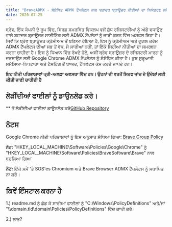 ```yaml
---
title: "BraveADMX - ਸੰਸ਼ੋਧਿਤ ADMX ਟੈਂਪਲੇਟਸ ਨਾਲ ਬਹਾਦਰ ਬ੍ਰਾਊਜ਼ਰ ਨੀਤੀਆਂ ਦਾ ਨਿਯੰਤਰਣ ਲਓ"
date: 2020-07-25
---
```



ਬ੍ਰੇਵ, ਇੱਕ ਕੰਪਨੀ ਦੇ ਰੂਪ ਵਿੱਚ, ਸਿਰਫ਼ ਸਮਰਥਿਤ ਵਿਕਲਪ ਵਜੋਂ ਸ਼ੁੱਧ ਰਜਿਸਟਰੀਆਂ ਨੂੰ ਅੱਗੇ ਵਧਾਉਣ ਵਾਲੇ ਬਹਾਦਰ ਬ੍ਰਾਊਜ਼ਰ ਸਾਈਟਿੰਗ ਲਈ ADMX ਟੈਂਪਲੇਟਾਂ ਨੂੰ ਜਾਰੀ ਕਰਨ ਵਿੱਚ ਅਸਫਲ ਰਿਹਾ ਹੈ।
ਜਿਵੇਂ ਕਿ ਬ੍ਰੇਵ ਬ੍ਰਾਊਜ਼ਰ ਕ੍ਰੋਮੀਅਮ ਤੋਂ ਬਣਿਆ ਹੋਇਆ ਹੈ, ਇਸ ਨੂੰ ਕ੍ਰੋਮੀਅਮ ਅਤੇ ਗੂਗਲ ਕਰੋਮ ADMX ਟੈਂਪਲੇਟਸ ਦੀਆਂ ਸਭ ਤੋਂ ਵੱਧ, ਜੇ ਸਾਰੀਆਂ ਨਹੀਂ, ਤਾਂ ਇੱਕੋ ਜਿਹੀਆਂ ਨੀਤੀਆਂ ਦਾ ਸਮਰਥਨ ਕਰਨਾ ਚਾਹੀਦਾ ਹੈ।
ਇਸ ਨੂੰ ਧਿਆਨ ਵਿੱਚ ਰੱਖਦੇ ਹੋਏ, ਅਸੀਂ ਬ੍ਰੇਵ ਬ੍ਰਾਊਜ਼ਰ ਦੇ ਰਜਿਸਟਰੀ ਮਾਰਗ ਨੂੰ ਦਰਸਾਉਣ ਲਈ Google Chrome ADMX ਟੈਂਪਲੇਟਸ ਨੂੰ ਸੰਸ਼ੋਧਿਤ ਕੀਤਾ ਹੈ। ਕੁਝ ਸ਼ੁਰੂਆਤੀ ਸਮੱਸਿਆ-ਨਿਪਟਾਰਾ ਅਤੇ ਟੈਸਟਿੰਗ ਤੋਂ ਬਾਅਦ, ਟੈਂਪਲੇਟਸ ਕੰਮ ਕਰਦੇ ਜਾਪਦੇ ਹਨ।

**ਇਹ ਨੀਤੀ ਪਰਿਭਾਸ਼ਾਵਾਂ ਪ੍ਰੀ-ਅਲਫ਼ਾ ਅਵਸਥਾ ਵਿੱਚ ਹਨ। ਉਹਨਾਂ ਦੀ ਵਰਤੋਂ ਸਿਰਫ ਜਾਂਚ ਦੇ ਉਦੇਸ਼ਾਂ ਲਈ ਕੀਤੀ ਜਾਣੀ ਚਾਹੀਦੀ ਹੈ**

## ਲੋੜੀਂਦੀਆਂ ਫਾਈਲਾਂ ਨੂੰ ਡਾਉਨਲੋਡ ਕਰੋ।

** ਤੋਂ ਲੋੜੀਂਦੀਆਂ ਫਾਈਲਾਂ ਡਾਊਨਲੋਡ ਕਰੋ[GitHub Repository](https://github.com/simeononsecurity/BraveADMX)

## ਨੋਟਸ

Google Chrome ਨੀਤੀ ਪਰਿਭਾਸ਼ਾਵਾਂ ਨੂੰ ਇਸ ਅਨੁਸਾਰ ਸੋਧਿਆ ਗਿਆ:
[Brave Group Policy](https://support.brave.com/hc/en-us/articles/360039248271-Group-Policy)

**ਨੋਟ:** "HKEY_LOCAL_MACHINE\Software\Policies\Google\Chrome" ਨੂੰ "HKEY_LOCAL_MACHINE\Software\Policies\BraveSoftware\Brave" ਨਾਲ ਬਦਲਿਆ ਗਿਆ

**ਨੋਟ:** ਇੱਕੋ ਸਮੇਂ 'ਤੇ SOS'es Chromium ਅਤੇ Brave Browser ADMX ਟੈਂਪਲੇਟਸ ਨੂੰ ਸਥਾਪਿਤ ਨਾ ਕਰੋ।

## ਕਿਵੇਂ ਇੰਸਟਾਲ ਕਰਨਾ ਹੈ

1.) readme.md ਨੂੰ ਛੱਡ ਕੇ ਸਾਰੀਆਂ ਫਾਈਲਾਂ ਨੂੰ "C:\Windows\PolicyDefinitions" ਅਤੇ/ਜਾਂ "\\\domain.tld\domain\Policies\PolicyDefinitions" ਵਿੱਚ ਕਾਪੀ ਕਰੋ।

2.) ਲਾਭ?
